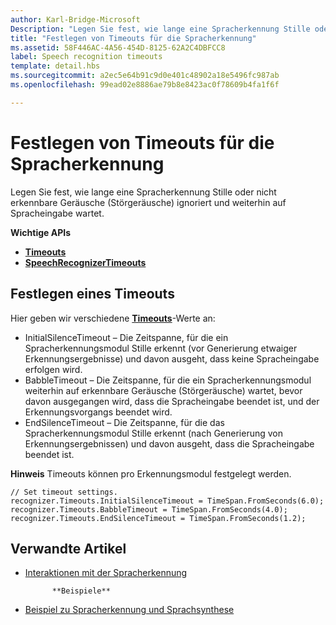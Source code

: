 ```yaml
---
author: Karl-Bridge-Microsoft
Description: "Legen Sie fest, wie lange eine Spracherkennung Stille oder nicht erkennbare Geräusche (Störgeräusche) ignoriert und weiterhin auf Spracheingabe wartet."
title: "Festlegen von Timeouts für die Spracherkennung"
ms.assetid: 58F446AC-4A56-454D-8125-62A2C4DBFCC8
label: Speech recognition timeouts
template: detail.hbs
ms.sourcegitcommit: a2ec5e64b91c9d0e401c48902a18e5496fc987ab
ms.openlocfilehash: 99ead02e8886ae79b8e8423ac0f78609b4fa1f6f

---
```


# Festlegen von Timeouts für die Spracherkennung
Legen Sie fest, wie lange eine Spracherkennung Stille oder nicht erkennbare Geräusche (Störgeräusche) ignoriert und weiterhin auf Spracheingabe wartet.

**Wichtige APIs**

-   [**Timeouts**](https://msdn.microsoft.com/library/windows/apps/dn653253)
-   [**SpeechRecognizerTimeouts**](https://msdn.microsoft.com/library/windows/apps/dn653230)


## Festlegen eines Timeouts


Hier geben wir verschiedene [**Timeouts**](https://msdn.microsoft.com/library/windows/apps/dn653253)-Werte an:

-   InitialSilenceTimeout – Die Zeitspanne, für die ein Spracherkennungsmodul Stille erkennt (vor Generierung etwaiger Erkennungsergebnisse) und davon ausgeht, dass keine Spracheingabe erfolgen wird.
-   BabbleTimeout – Die Zeitspanne, für die ein Spracherkennungsmodul weiterhin auf erkennbare Geräusche (Störgeräusche) wartet, bevor davon ausgegangen wird, dass die Spracheingabe beendet ist, und der Erkennungsvorgangs beendet wird.
-   EndSilenceTimeout – Die Zeitspanne, für die das Spracherkennungsmodul Stille erkennt (nach Generierung von Erkennungsergebnissen) und davon ausgeht, dass die Spracheingabe beendet ist.

**Hinweis**  Timeouts können pro Erkennungsmodul festgelegt werden.

 

```CSharp
// Set timeout settings.
recognizer.Timeouts.InitialSilenceTimeout = TimeSpan.FromSeconds(6.0);
recognizer.Timeouts.BabbleTimeout = TimeSpan.FromSeconds(4.0);
recognizer.Timeouts.EndSilenceTimeout = TimeSpan.FromSeconds(1.2);
```

## Verwandte Artikel


* [Interaktionen mit der Spracherkennung](speech-interactions.md)
            
          
            **Beispiele**
* [Beispiel zu Spracherkennung und Sprachsynthese](http://go.microsoft.com/fwlink/p/?LinkID=619897)
 

 







<!--HONumber=Jun16_HO5-->


